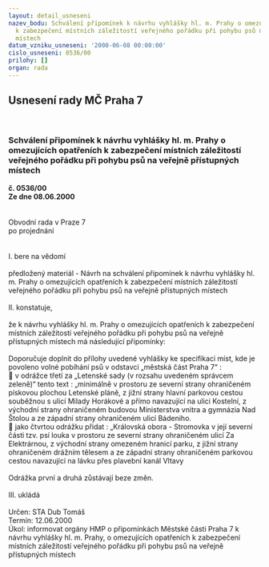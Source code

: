 ```yaml
---
layout: detail_usneseni
nazev_bodu: Schválení připomínek k návrhu vyhlášky hl. m. Prahy o omezujících opatřeních
  k zabezpečení místních záležitostí veřejného pořádku při pohybu psů na veřejně přístupných
  místech
datum_vzniku_usneseni: '2000-06-08 00:00:00'
cislo_usneseni: 0536/00
prilohy: []
organ: rada
---
```

<div id="ucUsn_pList" class="usn">
	<span><h2>Usnesení rady MČ Praha 7 </h2>
<br></span><div class="standBody">
<span><h3>Schválení připomínek k návrhu vyhlášky hl. m. Prahy o omezujících opatřeních k zabezpečení místních záležitostí veřejného pořádku při pohybu psů na veřejně přístupných místech</h3></span><div class="center">
		<strong>č. 0536/00</strong><br>
	</div>
<div class="center">
		<strong>Ze dne 08.06.2000</strong><br><br>
	</div>     <br>Obvodní rada v Praze 7<br>po projednání<br><br><br>I.	bere na vědomí<br><br> předložený materiál - Návrh na schválení připomínek k návrhu vyhlášky hl. m. Prahy o omezujících opatřeních k zabezpečení místních záležitostí veřejného pořádku při pohybu psů na veřejně přístupných místech<br><br>II.	konstatuje,<br><br>že k návrhu vyhlášky hl. m. Prahy o omezujících opatřeních k zabezpečení místních záležitostí veřejného pořádku při pohybu psů na veřejně přístupných místech má následující připomínky:<br><br>Doporučuje doplnit do přílohy uvedené vyhlášky ke specifikaci míst, kde je povoleno volné pobíhání psů v odstavci „městská část Praha 7“ :<br> v odrážce třetí za „Letenské sady (v rozsahu uvedeném správcem zeleně)“ tento text : „minimálně v prostoru ze severní  strany ohraničeném pískovou plochou Letenské pláně, z jižní strany hlavní parkovou cestou souběžnou s ulicí Milady Horákové a přímo navazující na ulici Kostelní,  z východní strany ohraničeném budovou Ministerstva vnitra a gymnázia Nad Štolou a ze západní strany ohraničeném ulicí Bádeniho.<br> jako čtvrtou odrážku přidat : „Královská obora - Stromovka v její severní části tzv. psí louka v prostoru ze severní strany ohraničeném ulicí Za Elektrárnou, z východní strany omezeném hranicí parku, z jižní strany ohraničeném drážním tělesem a ze západní strany ohraničeném parkovou cestou navazující na lávku přes plavební kanál Vltavy<br><br>Odrážka první a druhá zůstávají beze změn.<br><br>III.	ukládá <br><br> Určen:	     	STA Dub Tomáš<br>Termín: 12.06.2000<br>Úkol:	informovat orgány HMP o připomínkách Městské části Praha 7 k návrhu vyhlášky hl. m. Prahy, o omezujících opatřeních k zabezpečení místních záležitostí veřejného pořádku při pohybu psů na veřejně přístupných místech<br>
</div>
</div>